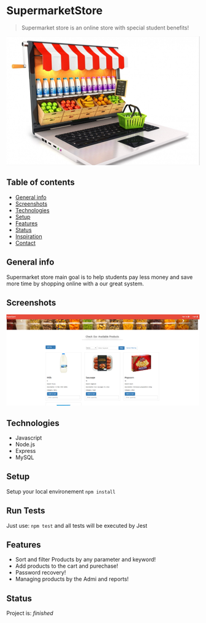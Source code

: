 # SupermarketStore
> Supermarket store is an online store with special student benefits!

![Example screenshot](./img/supermarketStore.png)

## Table of contents
* [General info](#general-info)
* [Screenshots](#screenshots)
* [Technologies](#technologies)
* [Setup](#setup)
* [Features](#features)
* [Status](#status)
* [Inspiration](#inspiration)
* [Contact](#contact)

## General info
Supermarket store main goal is to help students pay less money and save more time by shopping online with a our great system. 

## Screenshots
![Example screenshot](./img/HomePage.png)

## Technologies
* Javascript
* Node.js
* Express
* MySQL

## Setup
Setup your local environement `npm install`

## Run Tests
Just use: `npm test` and all tests will be executed by Jest

## Features
* Sort and filter Products by any parameter and keyword!
* Add products to the cart and purechase!
* Password recovery!
* Managing products by the Admi and reports!


## Status
Project is: _finished_
